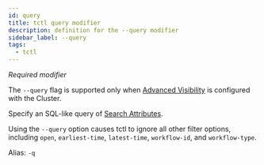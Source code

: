 ```yaml
---
id: query
title: tctl query modifier
description: definition for the --query modifier
sidebar_label: --query
tags:
  - tctl
---
```


_Required modifier_

The `--query` flag is supported only when [Advanced Visibility](/concepts/what-is-advanced-visibility) is configured with the Cluster.

Specify an SQL-like query of [Search Attributes](/concepts/what-is-a-search-attribute).

Using the `--query` option causes tctl to ignore all other filter options, including `open`, `earliest-time`, `latest-time`, `workflow-id`, and `workflow-type`.

Alias: `-q`
